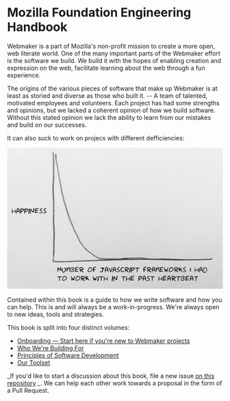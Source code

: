 # Mozilla Foundation Engineering Handbook

Webmaker is a part of Mozilla's non-profit mission to create a more open, web literate world. One of the many important parts of the Webmaker effort is the software we build. We build it with the hopes of enabling creation and expression on the web, facilitate learning about the web through a fun experience.

The origins of the various pieces of software that make up Webmaker is at least as storied and diverse as those who built it. -- A team of talented, motivated employees and volunteers. Each project has had some strengths and opinions, but we lacked a coherent opinion of how we build software. Without this stated opinion we lack the ability to learn from our mistakes and build on our successes.

It can also suck to work on projecs with different defficiencies:

![Superbowl MVCMVVMMVCVM](./assets/happiness.png)

Contained within this book is a guide to how we write software and how you can help. This is and will always be a work-in-progress. We're always open to new ideas, tools and strategies.

This book is split into four distinct volumes:

* [Onboarding &mdash; Start here if you're new to Webmaker projects](onboarding/README.md)
* [Who We're Building For](personas.md)
* [Principles of Software Development](principles/README.md)
* [Our Toolset](tech/README.md)

_If you'd like to start a discussion about this book, file a new issue [on this repository](https://github.com/MozillaFoundation/MoFo-Engineering-Handbook/issues/new) _. We can help each other work towards a proposal in the form of a Pull Request.
